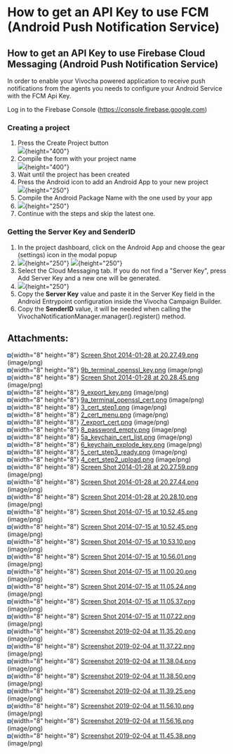 # How to get an API Key to use FCM (Android Push Notification Service)

## How to get an API Key to use Firebase Cloud Messaging (Android Push Notification Service)

In order to enable your Vivocha powered application to receive push
notifications from the agents you needs to configure your Android
Service with the FCM Api Key.

  

Log in to the Firebase Console (<https://console.firebase.google.com>)

### Creating a project

1.  Press the Create Project button  
    ![](attachments/1048639/956104705.png?height=400){height="400"}
2.  Compile the form with your project name  
    ![](attachments/1048639/955908098.png?height=400){height="400"}
3.  Wait until the project has been created
4.  Press the Android icon to add an Android App to your new project  
    ![](attachments/1048639/955940868.png?height=250){height="250"}
5.  Compile the Android Package Name with the one used by your app
6.  ![](attachments/1048639/956334084.png?height=250){height="250"}
7.  Continue with the steps and skip the latest one.

### Getting the Server Key and SenderID

1.  In the project dashboard, click on the Android App and choose the
    gear (settings) icon in the modal popup
2.  ![](attachments/1048639/956399620.png?height=250){height="250"} ![](attachments/1048639/956366852.png?height=250){height="250"}
3.  Select the Cloud Messaging tab. If you do not find a "Server Key",
    press Add Server Key and a new one will be generated.
4.  ![](attachments/1048639/955940876.png?height=250){height="250"}
5.  Copy the **Server Key** value and paste it in the Server Key field
    in the Android Entrypoint configuration inside the Vivocha Campaign
    Builder.
6.  Copy the **SenderID** value, it will be needed when calling the
    VivochaNotificationManager.manager().register() method.

  

  

## Attachments:

![](images/icons/bullet_blue.gif){width="8" height="8"} [Screen Shot
2014-01-28 at 20.27.49.png](attachments/1048639/1343773.png)
(image/png)  
![](images/icons/bullet_blue.gif){width="8" height="8"}
[9b\_terminal\_openssl\_key.png](attachments/1048639/1343774.png)
(image/png)  
![](images/icons/bullet_blue.gif){width="8" height="8"} [Screen Shot
2014-01-28 at 20.28.45.png](attachments/1048639/1343775.png)
(image/png)  
![](images/icons/bullet_blue.gif){width="8" height="8"}
[9\_export\_key.png](attachments/1048639/1343776.png) (image/png)  
![](images/icons/bullet_blue.gif){width="8" height="8"}
[9a\_terminal\_openssl\_cert.png](attachments/1048639/1343777.png)
(image/png)  
![](images/icons/bullet_blue.gif){width="8" height="8"}
[3\_cert\_step1.png](attachments/1048639/1343782.png) (image/png)  
![](images/icons/bullet_blue.gif){width="8" height="8"}
[2\_cert\_menu.png](attachments/1048639/1343783.png) (image/png)  
![](images/icons/bullet_blue.gif){width="8" height="8"}
[7\_export\_cert.png](attachments/1048639/1343778.png) (image/png)  
![](images/icons/bullet_blue.gif){width="8" height="8"}
[8\_password\_empty.png](attachments/1048639/1343779.png) (image/png)  
![](images/icons/bullet_blue.gif){width="8" height="8"}
[5a\_keychain\_cert\_list.png](attachments/1048639/1343780.png)
(image/png)  
![](images/icons/bullet_blue.gif){width="8" height="8"}
[6\_keychain\_explode\_key.png](attachments/1048639/1343781.png)
(image/png)  
![](images/icons/bullet_blue.gif){width="8" height="8"}
[5\_cert\_step3\_ready.png](attachments/1048639/1343784.png)
(image/png)  
![](images/icons/bullet_blue.gif){width="8" height="8"}
[4\_cert\_step2\_upload.png](attachments/1048639/1343785.png)
(image/png)  
![](images/icons/bullet_blue.gif){width="8" height="8"} [Screen Shot
2014-01-28 at 20.27.59.png](attachments/1048639/1343770.png)
(image/png)  
![](images/icons/bullet_blue.gif){width="8" height="8"} [Screen Shot
2014-01-28 at 20.27.44.png](attachments/1048639/1343771.png)
(image/png)  
![](images/icons/bullet_blue.gif){width="8" height="8"} [Screen Shot
2014-01-28 at 20.28.10.png](attachments/1048639/1343772.png)
(image/png)  
![](images/icons/bullet_blue.gif){width="8" height="8"} [Screen Shot
2014-07-15 at 10.52.45.png](attachments/1048639/1343699.png)
(image/png)  
![](images/icons/bullet_blue.gif){width="8" height="8"} [Screen Shot
2014-07-15 at 10.52.45.png](attachments/1048639/1343698.png)
(image/png)  
![](images/icons/bullet_blue.gif){width="8" height="8"} [Screen Shot
2014-07-15 at 10.53.10.png](attachments/1048639/1343700.png)
(image/png)  
![](images/icons/bullet_blue.gif){width="8" height="8"} [Screen Shot
2014-07-15 at 10.56.01.png](attachments/1048639/1343701.png)
(image/png)  
![](images/icons/bullet_blue.gif){width="8" height="8"} [Screen Shot
2014-07-15 at 11.00.20.png](attachments/1048639/1343694.png)
(image/png)  
![](images/icons/bullet_blue.gif){width="8" height="8"} [Screen Shot
2014-07-15 at 11.05.24.png](attachments/1048639/1343695.png)
(image/png)  
![](images/icons/bullet_blue.gif){width="8" height="8"} [Screen Shot
2014-07-15 at 11.05.37.png](attachments/1048639/1343696.png)
(image/png)  
![](images/icons/bullet_blue.gif){width="8" height="8"} [Screen Shot
2014-07-15 at 11.07.22.png](attachments/1048639/1343697.png)
(image/png)  
![](images/icons/bullet_blue.gif){width="8" height="8"} [Screenshot
2019-02-04 at 11.35.20.png](attachments/1048639/956104705.png)
(image/png)  
![](images/icons/bullet_blue.gif){width="8" height="8"} [Screenshot
2019-02-04 at 11.37.22.png](attachments/1048639/955908098.png)
(image/png)  
![](images/icons/bullet_blue.gif){width="8" height="8"} [Screenshot
2019-02-04 at 11.38.04.png](attachments/1048639/956235777.png)
(image/png)  
![](images/icons/bullet_blue.gif){width="8" height="8"} [Screenshot
2019-02-04 at 11.38.50.png](attachments/1048639/955940868.png)
(image/png)  
![](images/icons/bullet_blue.gif){width="8" height="8"} [Screenshot
2019-02-04 at 11.39.25.png](attachments/1048639/956334084.png)
(image/png)  
![](images/icons/bullet_blue.gif){width="8" height="8"} [Screenshot
2019-02-04 at 11.56.10.png](attachments/1048639/956399620.png)
(image/png)  
![](images/icons/bullet_blue.gif){width="8" height="8"} [Screenshot
2019-02-04 at 11.56.16.png](attachments/1048639/956366852.png)
(image/png)  
![](images/icons/bullet_blue.gif){width="8" height="8"} [Screenshot
2019-02-04 at 11.45.38.png](attachments/1048639/955940876.png)
(image/png)  
